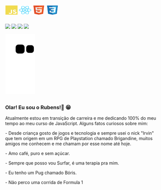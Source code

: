 <div style="display: inline_block"><br>
  <img align="center" alt="Rubens-Js" height="30" width="40" src="https://raw.githubusercontent.com/devicons/devicon/master/icons/javascript/javascript-plain.svg">
  <img align="center" alt="Rubens-React" height="30" width="40" src="https://raw.githubusercontent.com/devicons/devicon/master/icons/react/react-original.svg">
  <img align="center" alt="Rubens-HTML" height="30" width="40" src="https://raw.githubusercontent.com/devicons/devicon/master/icons/html5/html5-original.svg">
  <img align="center" alt="Rubens-CSS" height="30" width="40" src="https://raw.githubusercontent.com/devicons/devicon/master/icons/css3/css3-original.svg">
</div>  

  ##
  
 <div> 
  <a href="https://instagram.com/irvin_ctba" target="_blank"><img src="https://img.shields.io/badge/-Instagram-%23E4405F?style=for-the-badge&logo=instagram&logoColor=white" target="_blank"></a>
 	<a href="https://www.twitch.tv/irvin_ctba" target="_blank"><img src="https://img.shields.io/badge/Twitch-9146FF?style=for-the-badge&logo=twitch&logoColor=white" target="_blank"></a>
 <a href="https://discord.gg/3p8HVJxV" target="_blank"><img src="https://img.shields.io/badge/Discord-7289DA?style=for-the-badge&logo=discord&logoColor=white" target="_blank"></a> 
  <a href="https://www.linkedin.com/in/rubens-almeida-9b4479157/" target="_blank"><img src="https://img.shields.io/badge/-LinkedIn-%230077B5?style=for-the-badge&logo=linkedin&logoColor=white" target="_blank"></a> 

![Snake animation](https://github.com/irvinCtba/irvinCtba/blob/output/github-contribution-grid-snake.svg)
##

<div><h3>Olar! Eu sou o Rubens!👋 😁</h3></div>
<il>Atualmente estou em transição de carreira e me dedicando 100% do meu tempo ao meu curso de JavaScript.</il>
Alguns fatos curiosos sobre mim:
<p>- Desde criança gosto de jogos e tecnologia e sempre usei o nick "Irvin" que tem origem em um RPG de Playstation chamado Brigandine, muitos amigos me conhecem e me chamam por esse nome até hoje. </p>
<p>- Amo café, puro e sem açúcar.</p>
<p>- Sempre que posso vou Surfar, é uma terapia pra mim.</p>
<p>- Eu tenho um Pug chamado Bóris.</p>
<p>- Não perco uma corrida de Formula 1</p>
